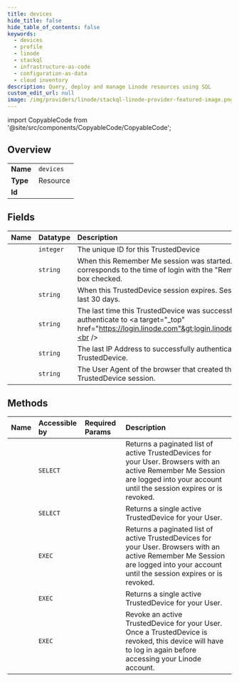 ```yaml
---
title: devices
hide_title: false
hide_table_of_contents: false
keywords:
  - devices
  - profile
  - linode    
  - stackql
  - infrastructure-as-code
  - configuration-as-data
  - cloud inventory
description: Query, deploy and manage Linode resources using SQL
custom_edit_url: null
image: /img/providers/linode/stackql-linode-provider-featured-image.png
---
```


import CopyableCode from '@site/src/components/CopyableCode/CopyableCode';




## Overview
<table><tbody>
<tr><td><b>Name</b></td><td><code>devices</code></td></tr>
<tr><td><b>Type</b></td><td>Resource</td></tr>
<tr><td><b>Id</b></td><td><CopyableCode code="linode.profile.devices" /></td></tr>
</tbody></table>

## Fields
| Name | Datatype | Description |
|:-----|:---------|:------------|
| <CopyableCode code="id" /> | `integer` | The unique ID for this TrustedDevice |
| <CopyableCode code="created" /> | `string` | When this Remember Me session was started.  This corresponds to the time of login with the "Remember Me" box checked.<br /> |
| <CopyableCode code="expiry" /> | `string` | When this TrustedDevice session expires.  Sessions typically last 30 days.<br /> |
| <CopyableCode code="last_authenticated" /> | `string` | The last time this TrustedDevice was successfully used to authenticate to &lt;a target="_top" href="https://login.linode.com"&gt;login.linode.com&lt;/a&gt;.<br /> |
| <CopyableCode code="last_remote_addr" /> | `string` | The last IP Address to successfully authenticate with this TrustedDevice.<br /> |
| <CopyableCode code="user_agent" /> | `string` | The User Agent of the browser that created this TrustedDevice session.<br /> |
## Methods
| Name | Accessible by | Required Params | Description |
|:-----|:--------------|:----------------|:------------|
| <CopyableCode code="getDevices" /> | `SELECT` |  | Returns a paginated list of active TrustedDevices for your User. Browsers with an active Remember Me Session are logged into your account until the session expires or is revoked.<br /> |
| <CopyableCode code="getTrustedDevice" /> | `SELECT` | <CopyableCode code="deviceId" /> | Returns a single active TrustedDevice for your User.<br /> |
| <CopyableCode code="_getDevices" /> | `EXEC` |  | Returns a paginated list of active TrustedDevices for your User. Browsers with an active Remember Me Session are logged into your account until the session expires or is revoked.<br /> |
| <CopyableCode code="_getTrustedDevice" /> | `EXEC` | <CopyableCode code="deviceId" /> | Returns a single active TrustedDevice for your User.<br /> |
| <CopyableCode code="revokeTrustedDevice" /> | `EXEC` | <CopyableCode code="deviceId" /> | Revoke an active TrustedDevice for your User.  Once a TrustedDevice is revoked, this device will have to log in again before accessing your Linode account.<br /> |
